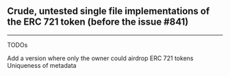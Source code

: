## Crude, untested single file implementations of the ERC 721 token (before the issue #841)
------------

TODOs

Add a version where only the owner could airdrop ERC 721 tokens
Uniqueness of metadata